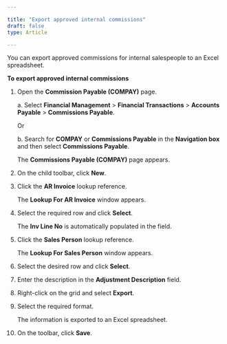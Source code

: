 ```yaml
---

title: "Export approved internal commissions"
draft: false
type: Article

---
```


You can export approved commissions for internal salespeople to an Excel spreadsheet.

**To export approved internal commissions**

1. Open the **Commission Payable (COMPAY)** page.

    a. Select **Financial Management** > **Financial Transactions** > **Accounts Payable** > **Commissions Payable**.

    Or

    b. Search for **COMPAY** or **Commissions Payable** in the **Navigation box** and then select **Commissions Payable**.

    The **Commissions Payable (COMPAY)** page appears.

2. On the child toolbar, click **New**.

3. Click the **AR Invoice** lookup reference.

    The **Lookup For AR Invoice** window appears.

4. Select the required row and click **Select**.

    The **Inv Line No** is automatically populated in the field.

5. Click the **Sales Person** lookup reference.

    The **Lookup For Sales Person** window appears.

6. Select the desired row and click **Select**.

7. Enter the description in the **Adjustment Description** field.

8. Right-click on the grid and select **Export**.

9. Select the required format.

    The information is exported to an Excel spreadsheet.

10. On the toolbar, click **Save**.



​